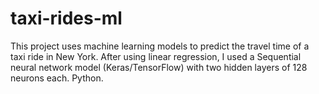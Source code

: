 # taxi-rides-ml
This project uses machine learning models to predict the travel time of a taxi ride in New York. After using linear regression, I used a Sequential neural network model (Keras/TensorFlow) with two hidden layers of 128 neurons each. Python.
